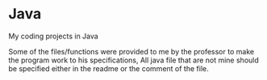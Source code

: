# Java
My coding projects in Java


Some of the files/functions were provided to me by the professor to 
make the program work to his specifications, All java file 
that are not mine should be specified either in the readme or 
the comment of the file.
